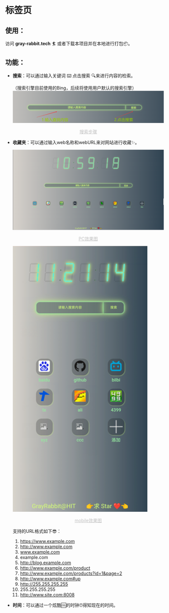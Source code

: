 # 标签页

## 使用：

访问 **gray-rabbit.tech** 🏄 或者下载本项目并在本地进行打包📦。

## 功能：

- **搜索**：可以通过输入关键词 ⌨️ 点击搜索 🔍来进行内容的检索。

  （搜索引擎目前使用的Bing，后续将使用用户默认的搜索引擎）![image-20211116114004739](README.assets\image-20211116114004739.png)

  <center style="font-size:14px;color:#C0C0C0;text-decoration:underline">搜索步骤</center> 

- **收藏夹**：可以通过输入web名称和webURL来对网站进行收藏✨。

  ![image-20211116114822348](README.assets/image-20211116114822348.png)

  <center style="font-size:14px;color:#C0C0C0;text-decoration:underline">PC效果图</center> 

  ![image-20211116115431598](README.assets/image-20211116115431598.png)

  <center style="font-size:14px;color:#C0C0C0;text-decoration:underline">mobile效果图</center> 

  支持的URL格式如下😎：

  1. https://www.example.com
  2. http://www.example.com
  3. www.example.com
  4. example.com
  5. http://blog.example.com
  6. http://www.example.com/product
  7. http://www.example.com/products?id=1&page=2
  8. http://www.example.com#up
  9. http://255.255.255.255
  10. 255.255.255.255
  11. http://www.site.com:8008

- **时间**：可以通过一个炫酷🆒的时钟⏰得知现在的时间。

